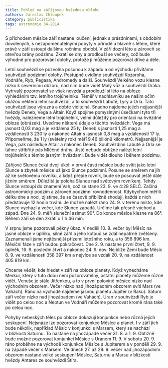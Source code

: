```yaml
---
title: Pohled na záříjovou hvězdnou oblohu
authors: Jaroslav Chloupek
category: publicistika
tags: astronomie 34-2014 
---
```


S příchodem měsíce září nastane loučení, jednak s prázdninami, s obdobím dovolených, s nezapomenutelnými pobyty v přírodě a hlavně s létem, které právě v září ustoupí dalšímu ročnímu období. V září dozní léto a zároveň se otevřou brány podzimu. Zkrátí se dny a prodlouží se večery, což bude výhodné pro pozorování oblohy, protože ji můžeme pozorovat dříve a déle. 

Letní souhvězdí se pozvolna posunou k západu a od východu přivítáme souhvězdí podzimní oblohy. Postupně uvidíme souhvězdí Kozoroha, Vodnáře, Ryb, Pegasa, Andromedy a další. Souhvězdí Velkého vozu klesne nízko k severnímu obzoru, nad ním bude vidět Malý vůz a souhvězdí Draka. Vytrvalý pozorovatel se však nevzdá a prodlouží si léto na obloze vyhledáním tzv. letního trojúhelníku. Téměř v nadhlavníku se našim očím ukážou některá letní souhvězdí, a to souhvězdí Labutě, Lyry a Orla. Tato souhvězdí jsou výrazná a dobře viditelná. Snadno najdeme jejich nejjasnější hvězdy Deneb, Vega a Altair. Když spojíme pomyslnými úsečkami tyto tři hvězdy, nalezneme letní trojúhelník, velmi důležitý pro orientaci na hvězdné obloze (obrázek). Uveďme některé údaje o těchto hvězdách: Vega má jasnost 0,03 mag a je vzdálena 25 ly, Deneb s jasností 1,25 mag a vzdáleností 3 230 ly a nakonec Altair s jasností 0,8 mag a vzdáleností 17 ly. Připomeňme, že 1 ly (světelný rok) měří 9,46 biliónů kilometrů. Nejjasnější je Vega, pak následuje Altair a nakonec Deneb. Souhvězdími Labutě a Orla se táhne stříbřitý pás Mléčné dráhy. Jistě nebude obtížné nalézt letní trojúhelník s těmito jasnými hvězdami. Bude vidět dlouho i během podzimu.

Zářijové Slunce čeká dvojí úkol: v první části měsíce bude svítit jako letní Slunce a zbytek měsíce už jako Slunce podzimní. Posune se směrem na jih až ke světovému rovníku, a když přejde rovník, bude se posouvat ještě dále jižním směrem. Důležitá je poloha Slunce nad světovým rovníkem. Tehdy Slunce vstoupí do znamení Vah, což se stane 23. 9. ve 4:28 SELČ. Začíná astronomický podzim a zároveň podzimní rovnodennost. Kdybychom měřili délku dne a noci, zjistíme, že se časově přibližně shodují, každá z nich představuje 12 hodin trvání. Je možné nalézt ráno 24. 9. v terénu místo, kde Slunce vychází a večer, kde Slunce zapadá. Určíme tak přesně východ a západ. Dne 24. 9. měří sluneční azimut 90°. Do konce měsíce klesne na 86°. Během září se den zkrátí o 1 h 46 min.

V srpnu jsme pozorovali pěkný úkaz. V neděli 10. 8. večer byl Měsíc na jasné obloze v úplňku, silně zářil a jeho kotouč se zdál nepatrně zvětšený. Zaznamenali jsme nejtěsnější přízemí letošního roku, a to 356 896 km. Měsíční fáze v září budou pokračovat. Dne 2. 9. nastane první čtvrt, 9. 9. úplněk, 16. 9. poslední čtvrt a nakonec 24. 9. nov. Nejblíže Zemi bude Měsíc 8. 9. ve vzdálenosti 358 397 km a nejvíce se vzdálí 20. 9. na vzdálenost 405 819 km.

Chceme vědět, kde hledat v září na obloze planety. Když vynecháme Merkur, který v tuto dobu není pozorovatelný, ostatní planety můžeme různě vidět. Venuše je stále Jitřenkou, a to v první polovině měsíce nízko nad východním obzorem. Večer nízko nad jihozápadním obzorem svítí Mars (ve Vahách). Ráno na východě najdeme jasnou planetu Jupiter (v Raku). Saturn září večer nízko nad jihozápadem (ve Vahách). Uran v souhvězdí Ryb je vidět po celou noc a Neptun ve Vodnáři můžeme pozorovat kromě rána také po celou noc.

Pohyby nebeských těles po obloze dokazují konjunkce nebo různá jejich seskupení. Nejsnáze lze pozorovat konjunkce Měsíce a planet. I v září jich bude několik, například Měsíc v konjunkci s Marsem, který se nachází v blízkosti Saturnu. To nastane na jihozápadě večer 31. 8. a 1. 9. Obtížně bude možné pozorovat konjunkci Měsíce s Uranem 11. 9. V sobotu 20. 9. ráno proběhne na východě konjunkce Měsíce s Jupiterem a v pondělí 29. 9. na západě večer s Marsem. Ve dnech 27. až 29. 9. večer nad jihozápadním obzorem nastane velké seskupení Měsíce, Saturnu a Marsu v blízkosti hvězdy Antares ze souhvězdí Štíra.